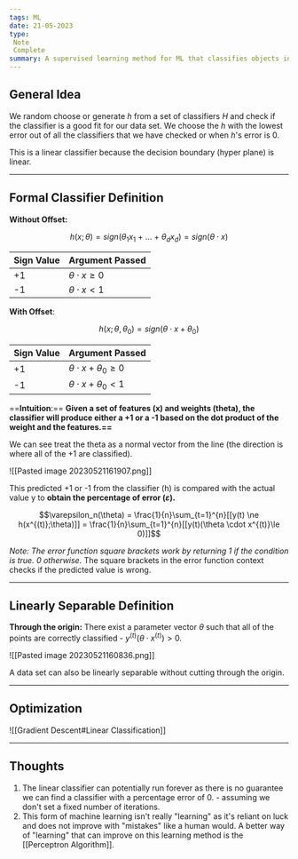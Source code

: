 ```yaml
---
tags: ML
date: 21-05-2023
type: 
 Note
 Complete
summary: A supervised learning method for ML that classifies objects into two categories using a classifier function.
---
```


## General Idea

We random choose or generate $h$ from a set of classifiers $H$ and check if the classifier is a good fit for our data set. We choose the $h$ with the lowest error out of all the classifiers that we have checked or when $h$'s error is 0.

This is a linear classifier because the decision boundary (hyper plane) is linear.

---

## Formal Classifier Definition

**Without Offset:**

$$h(x;\theta) = sign(\theta_1x_1\ +\ ...\ +\ \theta_d x_d) = sign(\theta \cdot x)$$

| Sign Value | Argument Passed                   |
| ---------- | --------------------------------- |
| +1         | $\theta \cdot x \ge 0$ |
|   -1         |     $\theta \cdot x  < 1$                               |


**With Offset**:

$$h(x;\theta, \theta_0) = sign(\theta \cdot x + \theta_0)$$

| Sign Value | Argument Passed                   |
| ---------- | --------------------------------- |
| +1         | $\theta \cdot x + \theta_0 \ge 0$ |
|   -1         |     $\theta \cdot x + \theta_0 < 1$                               |



==**Intuition**:== **Given a set of features (x) and weights (theta), the classifier will produce either a +1 or a -1 based on the dot product of the weight and the features.==**

We can see treat the theta as a normal vector from the line (the direction is where all of the +1 are classified).

![[Pasted image 20230521161907.png]]

This predicted +1 or -1 from the classifier (h) is compared with the actual value y to **obtain the percentage of error ($\varepsilon$).**

$$\varepsilon_n(\theta) = \frac{1}{n}\sum_{t=1}^{n}[[y(t) \ne h(x^{(t)};\theta)]] = \frac{1}{n}\sum_{t=1}^{n}[[y(t)(\theta \cdot x^{(t)}\le 0)]]$$

*Note: The error function square brackets work by returning 1 if the condition is true. 0 otherwise.* The square brackets in the error function context checks if the predicted value is wrong.

---

## Linearly Separable Definition

**Through the origin:** There exist a parameter vector $\theta$ such that all of the points are correctly classified - $y^{(t)}(\theta \cdot x^{(t)}) > 0$.

![[Pasted image 20230521160836.png]]

A data set can also be linearly separable without cutting through the origin.

---

## Optimization

![[Gradient Descent#Linear Classification]]



---

## Thoughts

1. The linear classifier can potentially run forever as there is no guarantee we can find a classifier with a percentage error of 0. - assuming we don't set a fixed number of iterations.
2. This form of machine learning isn't really "learning" as it's reliant on luck and does not improve with "mistakes" like a human would. A better way of "learning" that can improve on this learning method is the [[Perceptron Algorithm]].